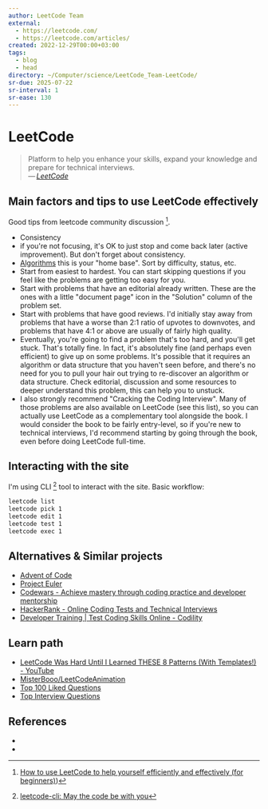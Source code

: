 ```yaml
---
author: LeetCode Team
external:
  - https://leetcode.com/
  - https://leetcode.com/articles/
created: 2022-12-29T00:00+03:00
tags:
  - blog
  - head
directory: ~/Computer/science/LeetCode_Team-LeetCode/
sr-due: 2025-07-22
sr-interval: 1
sr-ease: 130
---
```


# LeetCode

> Platform to help you enhance your skills, expand your knowledge and prepare for technical interviews.\
> — <cite>[LeetCode](https://leetcode.com/)</cite>

## Main factors and tips to use LeetCode effectively

Good tips from leetcode community discussion [^1].

- Consistency
- if you're not focusing, it's OK to just stop and come back later (active improvement). But don't forget about consistency.
- [Algorithms](https://leetcode.com/problemset/algorithms/) this is your "home base". Sort by difficulty, status, etc.
- Start from easiest to hardest. You can start skipping questions if you feel like the problems are getting too easy for you.
- Start with problems that have an editorial already written. These are the ones with a little "document page" icon in the "Solution" column of the problem set.
- Start with problems that have good reviews. I'd initially stay away from problems that have a worse than 2:1 ratio of upvotes to downvotes, and problems that have 4:1 or above are usually of fairly high quality.
- Eventually, you're going to find a problem that's too hard, and you'll get stuck. That's totally fine. In fact, it's absolutely fine (and perhaps even efficient) to give up on some problems. It's possible that it requires an algorithm or data structure that you haven't seen before, and there's no need for you to pull your hair out trying to re-discover an algorithm or data structure. Check editorial, discussion and some resources to deeper understand this problem, this can help you to unstuck.
- I also strongly recommend "Cracking the Coding Interview". Many of those problems are also available on LeetCode (see this list), so you can actually use LeetCode as a complementary tool alongside the book. I would consider the book to be fairly entry-level, so if you're new to technical interviews, I'd recommend starting by going through the book, even before doing LeetCode full-time.

## Interacting with the site

I'm using CLI [^2] tool to interact with the site. Basic workflow:

```sh
leetcode list
leetcode pick 1
leetcode edit 1
leetcode test 1
leetcode exec 1
```

## Alternatives & Similar projects

- [Advent of Code](https://adventofcode.com/)
- [Project Euler](https://projecteuler.net/)
- [Codewars - Achieve mastery through coding practice and developer mentorship](https://www.codewars.com/)
- [HackerRank - Online Coding Tests and Technical Interviews](https://www.hackerrank.com/)
- [Developer Training | Test Coding Skills Online - Codility](https://app.codility.com/programmers/)

## Learn path

- [LeetCode Was Hard Until I Learned THESE 8 Patterns (With Templates!) - YouTube](https://www.youtube.com/watch?app=desktop&v=RYT08CaYq6A)
- [MisterBooo/LeetCodeAnimation](https://github.com/MisterBooo/LeetCodeAnimation)
- [Top 100 Liked Questions](https://leetcode.com/problemset/all/?listId=79h8rn6&page=1)
- [Top Interview Questions](https://leetcode.com/problemset/all/?page=1&listId=wpwgkgt)

## References

- [^1]: [How to use LeetCode to help yourself efficiently and effectively (for beginners)](https://leetcode.com/discuss/career/450215/How-to-use-LeetCode-to-help-yourself-efficiently-and-effectively-(for-beginners)))
- [^2]: [leetcode-cli: May the code be with you](https://github.com/clearloop/leetcode-cli)
